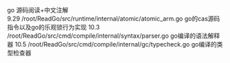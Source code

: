 go 源码阅读+中文注解  
9.29 /root/ReadGo/src/runtime/internal/atomic/atomic_arm.go  go的cas源码指令以及go的乐观锁行为实现
10.3 /root/ReadGo/src/cmd/compile/internal/syntax/parser.go  go编译的语法解释器
10.5 /root/ReadGo/src/cmd/compile/internal/gc/typecheck.go  go编译的类型检查器